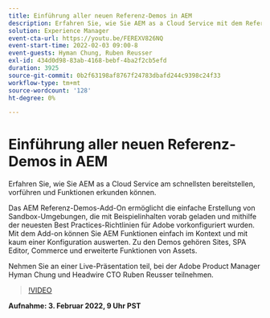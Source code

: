 ```yaml
---
title: Einführung aller neuen Referenz-Demos in AEM
description: Erfahren Sie, wie Sie AEM as a Cloud Service mit dem Referenz-Demos-Add-on am schnellsten bereitstellen, vorführen und Funktionen erkunden können.
solution: Experience Manager
event-cta-url: https://youtu.be/FEREXV826NQ
event-start-time: 2022-02-03 09:00-8
event-guests: Hyman Chung, Ruben Reusser
exl-id: 434d0d98-83ab-4168-bebf-4ba2f2cb5efd
duration: 3925
source-git-commit: 0b2f63198af8767f24783dbafd244c9398c24f33
workflow-type: tm+mt
source-wordcount: '128'
ht-degree: 0%

---
```


# Einführung aller neuen Referenz-Demos in AEM

Erfahren Sie, wie Sie AEM as a Cloud Service am schnellsten bereitstellen, vorführen und Funktionen erkunden können.

Das AEM Referenz-Demos-Add-On ermöglicht die einfache Erstellung von Sandbox-Umgebungen, die mit Beispielinhalten vorab geladen und mithilfe der neuesten Best Practices-Richtlinien für Adobe vorkonfiguriert wurden. Mit dem Add-on können Sie AEM Funktionen einfach im Kontext und mit kaum einer Konfiguration auswerten. Zu den Demos gehören Sites, SPA Editor, Commerce und erweiterte Funktionen von Assets.

Nehmen Sie an einer Live-Präsentation teil, bei der Adobe Product Manager Hyman Chung und Headwire CTO Ruben Reusser teilnehmen.

>[!VIDEO](https://video.tv.adobe.com/v/340236/?quality=12&learn=on)

**Aufnahme: 3. Februar 2022, 9 Uhr PST**

